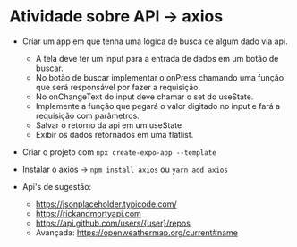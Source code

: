 # Atividade sobre API -> axios

- Criar um app em que tenha uma lógica de busca de algum dado via api.

  - A tela deve ter um input para a entrada de dados em um botão de buscar.
  - No botão de buscar implementar o onPress chamando uma função que será responsável por fazer a requisição.
  - No onChangeText do input deve chamar o set do useState.
  - Implemente a função que pegará o valor digitado no input e fará a requisição com parâmetros.
  - Salvar o retorno da api em um useState
  - Exibir os dados retornados em uma flatlist.

- Criar o projeto com `npx create-expo-app --template`
- Instalar o axios -> `npm install axios` ou `yarn add axios`

- Api's de sugestão:
  - https://jsonplaceholder.typicode.com/
  - https://rickandmortyapi.com
  - https://api.github.com/users/{user}/repos
  - Avançada: https://openweathermap.org/current#name
